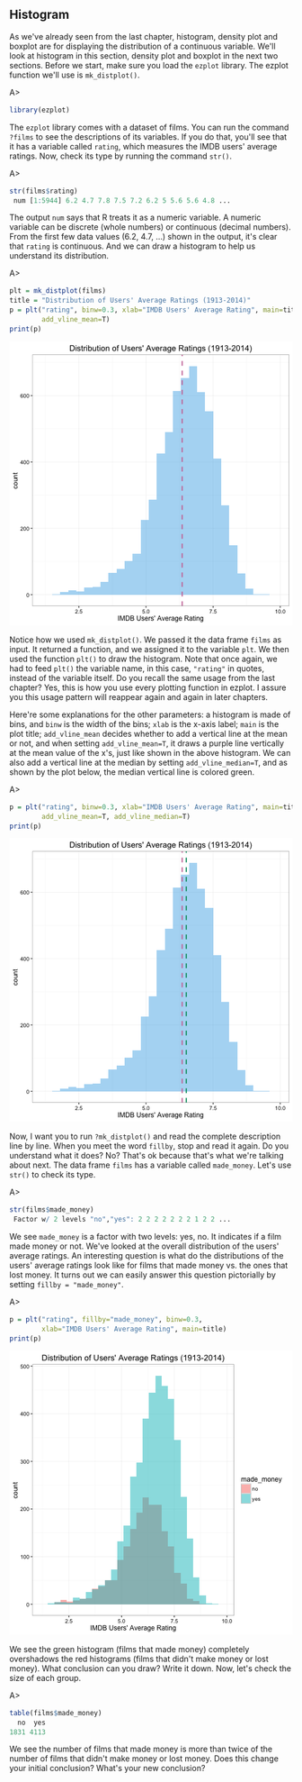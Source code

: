 ## Histogram

As we've already seen from the last chapter, histogram, density plot and boxplot are for displaying the distribution of a continuous variable. We'll look at histogram in this section, density plot and boxplot in the next two sections. Before we start, make sure you load the `ezplot` library. The ezplot function we'll use is `mk_distplot()`.

A>
```r
library(ezplot)
```

The `ezplot` library comes with a dataset of films. You can run the command `?films` to see the descriptions of its variables. If you do that, you'll see that it has a variable called `rating`, which measures the IMDB users' average ratings. Now, check its type by running the command `str()`.

A>
```r
str(films$rating)
 num [1:5944] 6.2 4.7 7.8 7.5 7.2 6.2 5 5.6 5.6 4.8 ...
```

The output `num` says that R treats it as a numeric variable. A numeric variable can be discrete (whole numbers) or continuous (decimal numbers). From the first few data values (6.2, 4.7, ...) shown in the output, it's clear that `rating` is continuous. And we can draw a histogram to help us understand its distribution.

A>
```r
plt = mk_distplot(films)
title = "Distribution of Users' Average Ratings (1913-2014)"
p = plt("rating", binw=0.3, xlab="IMDB Users' Average Rating", main=title,
        add_vline_mean=T) 
print(p)
```

![Avg. Ratings with Mean Line](images/hist_rating_p1-1.png) 

Notice how we used `mk_distplot()`. We passed it the data frame `films` as input. It returned a function, and we assigned it to the variable `plt`. We then used the function `plt()` to draw the histogram. Note that once again, we had to feed `plt()` the variable name, in this case, `"rating"` in quotes, instead of the variable itself. Do you recall the same usage from the last chapter? Yes, this is how you use every plotting function in ezplot. I assure you this usage pattern will reappear again and again in later chapters. 

Here're some explanations for the other parameters: a histogram is made of bins, and `binw` is the width of the bins; `xlab` is the x-axis label; `main` is the plot title; `add_vline_mean` decides whether to add a vertical line at the mean or not, and when setting `add_vline_mean=T`, it draws a purple line vertically at the mean value of the x's, just like shown in the above histogram. We can also add a vertical line at the median by setting `add_vline_median=T`, and as shown by the plot below, the median vertical line is colored green.

A>
```r
p = plt("rating", binw=0.3, xlab="IMDB Users' Average Rating", main=title,
        add_vline_mean=T, add_vline_median=T) 
print(p)
```

![Avg. Ratings with Mean and Median Lines](images/hist_rating_p2-1.png) 

Now, I want you to run `?mk_distplot()` and read the complete description line by line. When you meet the word `fillby`, stop and read it again. Do you understand what it does? No? That's ok because that's what we're talking about next. The data frame `films` has a variable called `made_money`. Let's use `str()` to check its type.

A>
```r
str(films$made_money)
 Factor w/ 2 levels "no","yes": 2 2 2 2 2 2 2 1 2 2 ...
```

We see `made_money` is a factor with two levels: yes, no. It indicates if a film made money or not. We've looked at the overall distribution of the users' average ratings. An interesting question is what do the distributions of the users' average ratings look like for films that made money vs. the ones that lost money. It turns out we can easily answer this question pictorially by setting `fillby = "made_money"`.    

A>
```r
p = plt("rating", fillby="made_money", binw=0.3, 
        xlab="IMDB Users' Average Rating", main=title) 
print(p)
```

![Avg. Ratings of Two Film Groups](images/hist_rating_by_made_money-1.png) 

We see the green histogram (films that made money) completely overshadows the red histograms (films that didn't make money or lost money). What conclusion can you draw? Write it down. Now, let's check the size of each group.

A>
```r
table(films$made_money)
  no  yes 
1831 4113 
```

We see the number of films that made money is more than twice of the number of films that didn't make money or lost money. Does this change your initial conclusion? What's your new conclusion?
